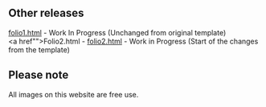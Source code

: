 ## Other releases

[folio1.html](https://jordan-jay.github.io/portfolioipt/folio1.html) - Work In Progress (Unchanged from original template) <br><a href"">Folio2.html</a> - [folio2.html](https://jordan-jay.github.io/portfolioipt/folio1.html) - Work in Progress (Start of the changes from the template)

## Please note

All images on this website are free use.
